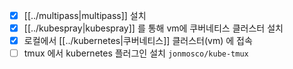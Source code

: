 - [X] [[../multipass|multipass]] 설치
- [X] [[../kubespray|kubespray]] 를 통해 vm에 쿠버네티스 클러스터 설치
- [X] 로컬에서 [[../kubernetes|쿠버네티스]] 클러스터(vm) 에 접속
- [ ] tmux 에서 kubernetes 플러그인 설치 `jonmosco/kube-tmux`
